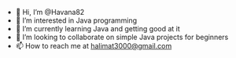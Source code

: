 - 👋 Hi, I’m @Havana82
- 👀 I’m interested in Java programming 
- 🌱 I’m currently learning Java and getting good at it
- 💞️ I’m looking to collaborate on simple Java projects for beginners 
- 📫 How to reach me at halimat3000@gmail.com

<!---
Havana82/Havana82 is a ✨ special ✨ repository because its `README.md` (this file) appears on your GitHub profile.
You can click the Preview link to take a look at your changes.
--->
